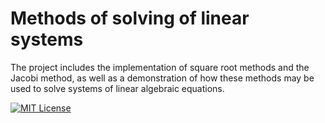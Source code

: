 # Methods of solving of linear systems

The project includes the implementation of square root methods and the Jacobi method, as well as a demonstration 
of how these methods may be used to solve systems of linear algebraic equations.

[![MIT License](https://img.shields.io/badge/License-MIT-green.svg)](https://choosealicense.com/licenses/mit/)

